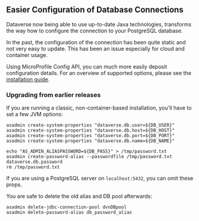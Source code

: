 ## Easier Configuration of Database Connections

Dataverse now being able to use up-to-date Java technologies, transforms
the way how to configure the connection to your PostgreSQL database.

In the past, the configuration of the connection has been quite static
and not very easy to update. This has been an issue especially for cloud
and container usage.

Using MicroProfile Config API, you can much more easily deposit configuration
details. For an overview of supported options, please see the
[installation guide](https://guides.dataverse.org/en/5.2/installation/config.html#jvm-options).

### Upgrading from earlier releases
If you are running a classic, non-container-based installation, you'll have
to set a few JVM options:

```
asadmin create-system-properties "dataverse.db.user=${DB_USER}"
asadmin create-system-properties "dataverse.db.host=${DB_HOST}"
asadmin create-system-properties "dataverse.db.port=${DB_PORT}"
asadmin create-system-properties "dataverse.db.name=${DB_NAME}"

echo "AS_ADMIN_ALIASPASSWORD=${DB_PASS}" > /tmp/password.txt
asadmin create-password-alias --passwordfile /tmp/password.txt dataverse.db.password
rm /tmp/password.txt
```

If you are using a PostgreSQL server on `localhost:5432`, you can omit these props.

You are safe to delete the old alias and DB pool afterwards:
```
asadmin delete-jdbc-connection-pool dvnDBpool
asadmin delete-password-alias db_password_alias
```